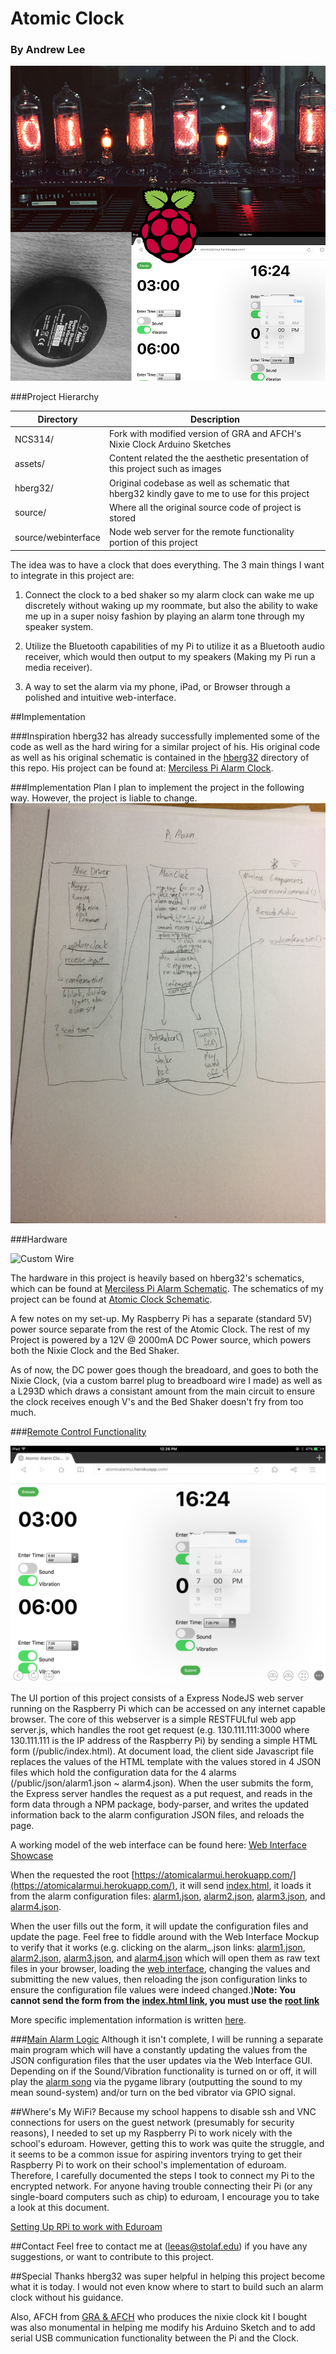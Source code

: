 # Atomic Clock

### By Andrew Lee

![Atomic Clock Cover](assets/cover.jpg)



###Project Hierarchy


| 	Directory   | Description 	                                                               				|
| ------------- | ----------------------------------------------------------------------------------------- |
| NCS314/  | Fork with modified version of GRA and AFCH's Nixie Clock Arduino Sketches  |
| assets/  | Content related the the aesthetic presentation of this project such as images  |
| hberg32/  | Original codebase as well as schematic that hberg32 kindly gave to me to use for this project  |
| source/  | Where all the original source code of project is stored  |
| source/webinterface | Node web server for the remote functionality portion of this project |



The idea was to have a clock that does everything. The 3 main things I want to integrate in this project are:

1) Connect the clock to a bed shaker so my alarm clock can wake me up discretely without waking up my roommate, but also the ability to wake me up in a super noisy fashion by playing an alarm tone through my speaker system.

2) Utilize the Bluetooth capabilities of my Pi to utilize it as a Bluetooth audio receiver, which would then output to my speakers (Making my Pi run a media receiver).

3) A way to set the alarm via my phone, iPad, or Browser through a polished and intuitive web-interface.

##Implementation

###Inspiration
hberg32 has already successfully implemented some of the code as well as the hard wiring for a similar project of his. His original code as well as his original schematic is contained in the [hberg32](https://github.com/gilgameshskytrooper/AtomicClock/tree/master/hberg32) directory of this repo. His project can be found at: [Merciless Pi Alarm Clock](https://hackaday.io/project/4922-merciless-pi-alarm-clock).

###Implementation Plan
I plan to implement the project in the following way. However, the project is liable to change.
![Implementation Diagram](assets/implementation.jpg)

###Hardware

![Custom Wire](assets/barrelplugwire.jpeg)

The hardware in this project is heavily based on hberg32's schematics, which can be found at [Merciless Pi Alarm Schematic](hberg32/PiAlarm.fzz). The schematics of my project can be found at [Atomic Clock Schematic](/assets/AtomicClockSchematic.fzz).

A few notes on my set-up. My Raspberry Pi has a separate (standard 5V) power source separate from the rest of the Atomic Clock. The rest of my Project is powered by a 12V @ 2000mA DC Power source, which powers both the Nixie Clock and the Bed Shaker.

As of now, the DC power goes though the breadoard, and goes to both the Nixie Clock, (via a custom barrel plug to breadboard wire I made) as well as a L293D which draws a consistant amount from the main circuit to ensure the clock receives enough V's and the Bed Shaker doesn't fry from too much.

###[Remote Control Functionality](/source/webinterface/README.md)

![Demo](assets/AtomicAlarmUI.PNG)

The UI portion of this project consists of a Express NodeJS web server running on the Raspberry Pi which can be accessed on any internet capable browser. The core of this webserver is a simple RESTFULful web app server.js, which handles the root get request (e.g. 130.111.111:3000 where 130.111.111 is the IP address of the Raspberry Pi) by sending a simple HTML form (/public/index.html). At document load, the client side Javascript file replaces the values of the HTML template with the values stored in 4 JSON files which hold the configuration data for the 4 alarms (/public/json/alarm1.json ~ alarm4.json). When the user submits the form, the Express server handles the request as a put request, and reads in the form data through a NPM package, body-parser, and writes the updated information back to the alarm configuration JSON files, and reloads the page.

A working model of the web interface can be found here: [Web Interface Showcase](https://atomicalarmui.herokuapp.com/)

When the requested the root [https://atomicalarmui.herokuapp.com/](https://atomicalarmui.herokuapp.com/), it will send [index.html](https://atomicalarmui.herokuapp.com/index.html), it loads it from the alarm configuration files: [alarm1.json](https://atomicalarmui.herokuapp.com/json/alarm1.json), [alarm2.json](https://atomicalarmui.herokuapp.com/json/alarm2.json), [alarm3.json](https://atomicalarmui.herokuapp.com/json/alarm3.json), and [alarm4.json](https://atomicalarmui.herokuapp.com/json/alarm4.json).

When the user fills out the form, it will update the configuration files and update the page. Feel free to fiddle around with the Web Interface Mockup to verify that it works (e.g. clicking on the alarm_.json links: [alarm1.json](https://atomicalarmui.herokuapp.com/json/alarm1.json), [alarm2.json](https://atomicalarmui.herokuapp.com/json/alarm2.json), [alarm3.json](https://atomicalarmui.herokuapp.com/json/alarm3.json), and [alarm4.json](https://atomicalarmui.herokuapp.com/json/alarm4.json) which will open them as raw text files in your browser, loading the [web interface](https://atomicalarmui.herokuapp.com/), changing the values and submitting the new values, then reloading the json configuration links to ensure the configuration file values were indeed changed.)**Note: You cannot send the form from the [index.html link](https://atomicalarmui.herokuapp.com/index.html), you must use the [root link](https://atomicalarmui.herokuapp.com/)**

More specific implementation information is written [here](/source/webinterface/README.md).

###[Main Alarm Logic](source/main.py)
Although it isn't complete, I will be running a separate main program which will have a constantly updating the values from the JSON configuration files that the user updates via the Web Interface GUI. Depending on if the Sound/Vibration functionality is turned on or off, it will play the [alarm song](source/samples/alarm.wav) via the pygame library (outputting the sound to my mean sound-system) and/or turn on the bed vibrator via GPIO signal.

##Where's My WiFi?
Because my school happens to disable ssh and VNC connections for users on the guest network (presumably for security reasons), I needed to set up my Raspberry Pi to work nicely with the school's eduroam. However, getting this to work was quite the struggle, and it seems to be a common issue for aspiring inventors trying to get their Raspberry Pi to work on their school's implementation of eduroam. Therefore, I carefully documented the steps I took to connect my Pi to the encrypted network. For anyone having trouble connecting their Pi (or any single-board computers such as chip) to eduroam, I encourage you to take a look at this document.

[Setting Up RPi to work with Eduroam](SetUpEduroamOnPi.md)

##Contact
Feel free to contact me at (leeas@stolaf.edu) if you have any suggestions, or want to contribute to this project.

##Special Thanks
hberg32 was super helpful in helping this project become what it is today. I would not even know where to start to build such an alarm clock without his guidance.

Also, AFCH from [GRA & AFCH](https://github.com/afch) who produces the nixie clock kit I bought was also monumental in helping me modify his Arduino Sketch and to add serial USB communication functionality between the Pi and the Clock.